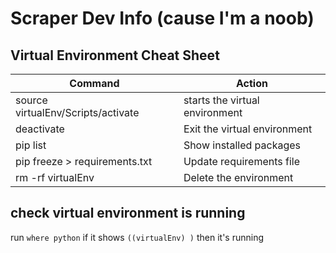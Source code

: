 # Scraper Dev Info (cause I'm a noob)

## Virtual Environment Cheat Sheet
| Command | Action |
| ------------- | ------------- |
| source virtualEnv/Scripts/activate | starts the virtual environment |
| deactivate | Exit the virtual environment | 
| pip list | Show installed packages | 
| pip freeze > requirements.txt | Update requirements file | 
| rm -rf virtualEnv | Delete the environment | 

## check virtual environment is running
run `where python`
if it shows `((virtualEnv) )` then it's running
